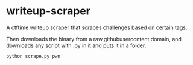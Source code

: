 # writeup-scraper

A ctftime writeup scraper that scrapes challenges based on certain tags.

Then downloads the binary from a raw.githubusercontent domain, and downloads
any script with .py in it and puts it in a folder.

`python scrape.py pwn`
